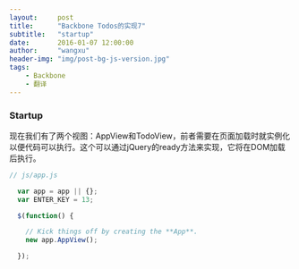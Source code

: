 ```yaml
---
layout:     post
title:      "Backbone Todos的实现7"
subtitle:   "startup"
date:       2016-01-07 12:00:00
author:     "wangxu"
header-img: "img/post-bg-js-version.jpg"
tags:
    - Backbone
    - 翻译
---
```


### Startup

现在我们有了两个视图：AppView和TodoView，前者需要在页面加载时就实例化以便代码可以执行。这个可以通过jQuery的ready方法来实现，它将在DOM加载后执行。

```javascript
// js/app.js

  var app = app || {};
  var ENTER_KEY = 13;

  $(function() {

    // Kick things off by creating the **App**.
    new app.AppView();

  });
```
